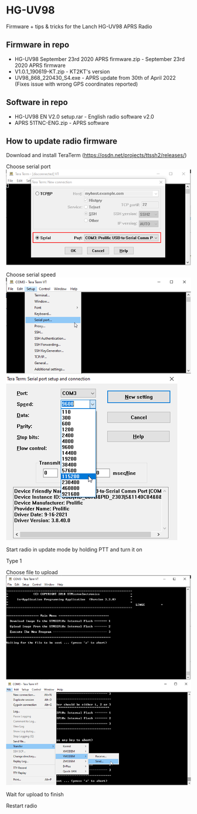 # HG-UV98
Firmware + tips &amp; tricks for the Lanch HG-UV98 APRS Radio

## Firmware in repo
* HG-UV98 September 23rd 2020 APRS firmware.zip - September 23rd 2020 APRS firmware
* V1.0.1_190619-KT.zip - KT2KT's version
* UV98_868_220430_S4.exe - APRS update from 30th of April 2022 (Fixes issue with wrong GPS coordinates reported)

## Software in repo
* HG-UV98 EN V2.0 setup.rar - English radio software v2.0
* APRS 51TNC-ENG.zip - APRS software

## How to update radio firmware
Download and install TeraTerm (https://osdn.net/projects/ttssh2/releases/)

Choose serial port
![](/Images/teraterm-serialport.png)

Choose serial speed
![](/Images/teraterm-serialport-speed01.png)
![](/Images/teraterm-serialport-speed02.png)

Start radio in update mode by holding PTT and turn it on

Type 1

Choose file to upload
![](/Images/teraterm-serialport-upload.png)
![](/Images/teraterm-serialport-upload02.png)

Wait for upload to finish

Restart radio
